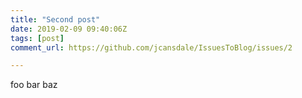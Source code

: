 ```yaml
---
title: "Second post"
date: 2019-02-09 09:40:06Z
tags: [post]
comment_url: https://github.com/jcansdale/IssuesToBlog/issues/2

---
```


foo
bar
baz